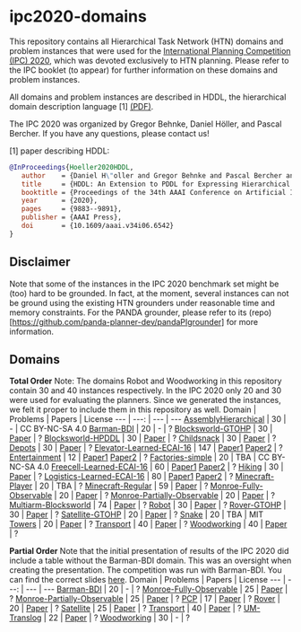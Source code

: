 # ipc2020-domains
This repository contains all Hierarchical Task Network (HTN) domains and problem instances that were used for the [International Planning Competition (IPC) 2020](http://ipc2020.hierarchical-task.net), which was devoted exclusively to HTN planning.
Please refer to the IPC booklet (to appear) for further information on these domains and problem instances.

All domains and problem instances are described in HDDL, the hierarchical domain description language [1] [(PDF)](https://ojs.aaai.org/index.php/AAAI/article/view/6542/6398).

The IPC 2020 was organized by Gregor Behnke, Daniel Höller, and Pascal Bercher. If you have any questions, please contact us!

[1] paper describing HDDL:

```bibtex
@InProceedings{Hoeller2020HDDL,
   author    = {Daniel H\"oller and Gregor Behnke and Pascal Bercher and Susanne Biundo and Humbert Fiorino and Damien Pellier and Ron Alford},
   title     = {HDDL: An Extension to PDDL for Expressing Hierarchical Planning Problems},
   booktitle = {Proceedings of the 34th AAAI Conference on Artificial Intelligence (AAAI 2020)},
   year      = {2020},
   pages     = {9883--9891},
   publisher = {AAAI Press},
   doi       = {10.1609/aaai.v34i06.6542}
}
```

## Disclaimer

Note that some of the instances in the IPC 2020 benchmark set might be (too) hard to be grounded.
In fact, at the moment, several instances can not be ground using the existing HTN grounders under reasonable time and memory constraints.
For the PANDA grounder, please refer to its (repo)[https://github.com/panda-planner-dev/pandaPIgrounder] for more information.

## Domains

**Total Order**
Note: The domains Robot and Woodworking in this repository contain 30 and 40 instances respectively. In the IPC 2020 only 20 and 30 were used for evaluating the planners. Since we generated the instances, we felt it proper to include them in this repository as well.
Domain | Problems | Papers | License
--- | ---: | --- | ---
[AssemblyHierarchical](total-order/AssemblyHierarchical) | 30 | - | CC BY-NC-SA 4.0
[Barman-BDI](total-order/Barman-BDI) | 20 | - | ?
[Blocksworld-GTOHP](total-order/Blocksworld-GTOHP) | 30 | [Paper](https://ojs.aaai.org/index.php/ICAPS/article/view/3502/3370 "Tree-REX: SAT-based Tree Exploration for Efficient and High-Quality HTN Planning") | ?
[Blocksworld-HPDDL](total-order/Blocksworld-HPDDL) | 30 | [Paper](https://www.aaai.org/ocs/index.php/ICAPS/ICAPS16/paper/view/13174/12657 "Bound to Plan: Exploiting Classical Heuristics via Automatic Translations of Tail-Recursive HTN Problems") | ?
[Childsnack](total-order/Childsnack) | 30 | [Paper](https://www.researchgate.net/publication/320492086_Grounding_of_HTN_Planning_Domain "Grounding of HTN Planning Domain") | ?
[Depots](total-order/Depots) | 30 | [Paper](https://ojs.aaai.org/index.php/ICAPS/article/view/3502/3370 "Tree-REX: SAT-based Tree Exploration for Efficient and High-Quality HTN Planning") | ?
[Elevator-Learned-ECAI-16](total-order/Elevator-Learned-ECAI-16) | 147 | [Paper1](https://pdfs.semanticscholar.org/93e8/f422f8ce4ab102b2a4d2e4cd57af19e605b8.pdf "Constructing hierarchical task models using invariance analysis") [Paper2](https://www.tdx.cat/handle/10803/458525#page=1 "Novel approaches for generalized planning") | ?
[Entertainment](total-order/Entertainment) | 12 | [Paper1](https://ojs.aaai.org/index.php/AAAI/article/view/12083 "totSAT-Totally-ordered hierarchical planning through SAT") [Paper2](https://ojs.aaai.org/index.php/ICAPS/article/view/13900 "A generic method to guide HTN progression search with classical heuristics") | ?
[Factories-simple](total-order/Factories-simple) | 20 | TBA | CC BY-NC-SA 4.0
[Freecell-Learned-ECAI-16](total-order/Freecell-Learned-ECAI-16) | 60 | [Paper1](https://pdfs.semanticscholar.org/93e8/f422f8ce4ab102b2a4d2e4cd57af19e605b8.pdf "Constructing hierarchical task models using invariance analysis") [Paper2](https://www.tdx.cat/handle/10803/458525#page=1 "Novel approaches for generalized planning") | ?
[Hiking](total-order/Hiking) | 30 | [Paper](https://ojs.aaai.org/index.php/ICAPS/article/view/3502/3370 "Tree-REX: SAT-based Tree Exploration for Efficient and High-Quality HTN Planning") | ?
[Logistics-Learned-ECAI-16](total-order/Logistics-Learned-ECAI-16) | 80 | [Paper1](https://pdfs.semanticscholar.org/93e8/f422f8ce4ab102b2a4d2e4cd57af19e605b8.pdf "Constructing hierarchical task models using invariance analysis") [Paper2](https://www.tdx.cat/handle/10803/458525#page=1 "Novel approaches for generalized planning") | ?
[Minecraft-Player](total-order/Minecraft-Player) | 20 | TBA | ?
[Minecraft-Regular](total-order/Minecraft-Regular) | 59 | [Paper](https://openreview.net/pdf?id=BkgyvHSWFV "Construction-Planning Models in Minecraft") | ?
[Monroe-Fully-Observable](total-order/Monroe-Fully-Observable) | 20 | [Paper](https://www.uni-ulm.de/fileadmin/website_uni_ulm/iui.inst.090/Publikationen/2018/Hoeller2018PlanRec.pdf "Plan and goal recognition as HTN planning") | ?
[Monroe-Partially-Observable](total-order/Monroe-Partially-Observable) | 20 | [Paper](https://www.uni-ulm.de/fileadmin/website_uni_ulm/iui.inst.090/Publikationen/2018/Hoeller2018PlanRec.pdf "Plan and goal recognition as HTN planning") | ?
[Multiarm-Blocksworld](total-order/Multiarm-Blocksworld) | 74 | [Paper](https://www.aaai.org/ocs/index.php/ICAPS/ICAPS16/paper/view/13174/12657 "Bound to Plan: Exploiting Classical Heuristics via Automatic Translations of Tail-Recursive HTN Problems") | ?
[Robot](total-order/Robot) | 30 | [Paper](https://www.aaai.org/ocs/index.php/ICAPS/ICAPS16/paper/view/13174/12657 "Bound to Plan: Exploiting Classical Heuristics via Automatic Translations of Tail-Recursive HTN Problems") | ?
[Rover-GTOHP](total-order/Rover-GTOHP) | 30 | [Paper](https://www.researchgate.net/publication/320492086_Grounding_of_HTN_Planning_Domain "Grounding of HTN Planning Domain") | ?
[Satellite-GTOHP](total-order/Satellite-GTOHP) | 20 | [Paper](https://www.researchgate.net/publication/320492086_Grounding_of_HTN_Planning_Domain "Grounding of HTN Planning Domain") | ?
[Snake](total-order/Snake) | 20 | TBA | MIT
[Towers](total-order/Towers) | 20 | [Paper](https://www.aaai.org/ocs/index.php/ICAPS/ICAPS16/paper/view/13174/12657 "Bound to Plan: Exploiting Classical Heuristics via Automatic Translations of Tail-Recursive HTN Problems") | ?
[Transport](total-order/Transport) | 40 | [Paper](https://ojs.aaai.org/index.php/AAAI/article/view/12083 "totSAT-Totally-ordered hierarchical planning through SAT") | ?
[Woodworking](total-order/Woodworking) | 40 | [Paper](https://ojs.aaai.org/index.php/AAAI/article/view/12083 "totSAT-Totally-ordered hierarchical planning through SAT") | ?


**Partial Order**
Note that the initial presentation of results of the IPC 2020 did include a table without the Barman-BDI domain. This was an oversight when creating the presentation. The competition was run with Barman-BDI. You can find the correct slides [here](https://ipc2020.hierarchical-task.net/results/results).
Domain | Problems | Papers | License
--- | ---: | --- | ---
[Barman-BDI](partial-order/Barman-BDI) | 20 | - | ?
[Monroe-Fully-Observable](partial-order/Monroe-Fully-Observable) | 25 | [Paper](https://www.uni-ulm.de/fileadmin/website_uni_ulm/iui.inst.090/Publikationen/2018/Hoeller2018PlanRec.pdf "Plan and goal recognition as HTN planning") | ?
[Monroe-Partially-Observable](partial-order/Monroe-Partially-Observable) | 25 | [Paper](https://www.uni-ulm.de/fileadmin/website_uni_ulm/iui.inst.090/Publikationen/2018/Hoeller2018PlanRec.pdf "Plan and goal recognition as HTN planning") | ?
[PCP](partial-order/PCP) | 17 | [Paper](https://ojs.aaai.org/index.php/ICAPS/article/view/13900 "A generic method to guide HTN progression search with classical heuristics") | ?
[Rover](partial-order/Rover) | 20 | [Paper](https://ojs.aaai.org/index.php/ICAPS/article/view/13900 "A generic method to guide HTN progression search with classical heuristics") | ?
[Satellite](partial-order/Satellite) | 25 | [Paper](https://oparu.uni-ulm.de/xmlui/handle/123456789/1072 "Hybrid Planning & Scheduling") | ?
[Transport](partial-order/Transport) | 40 | [Paper](https://ojs.aaai.org/index.php/ICAPS/article/view/13900 "A generic method to guide HTN progression search with classical heuristics") | ?
[UM-Translog](partial-order/UM-Translog) | 22 | [Paper](https://oparu.uni-ulm.de/xmlui/handle/123456789/1072 "Hybrid Planning & Scheduling") | ?
[Woodworking](partial-order/Woodworking) | 30 | - | ?
